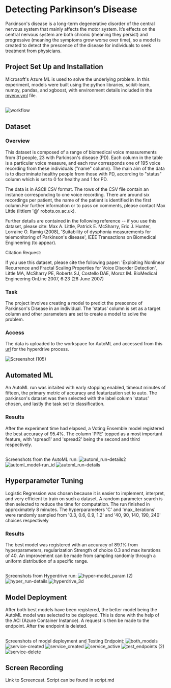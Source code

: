 # Detecting Parkinson’s Disease

Parkinson's disease is a long-term degenerative disorder of the central nervous system that mainly affects the motor system. It’s effects on the central nervous
system are both chronic (meaning they persist) and progressive (meaning the symptoms grow worse over time), so a model is created to detect the prescence of the disease for individuals to seek treatment from physicians.

## Project Set Up and Installation
Microsoft's Azure ML is used to solve the underlying problem.
In this experiment, models were built using the python libraries, scikit-learn, numpy, pandas, and xgboost, with environment details included in the [myenv.yml](https://github.com/KwabenaNyinaku/nd00333-capstone/blob/master/starter_file/myenv.yml) file. 

## 
![workflow](https://user-images.githubusercontent.com/48255327/162997271-9cf8c840-0e99-4380-bbf1-8bf88fd03477.png)

## Dataset

### Overview
This dataset is composed of a range of biomedical voice measurements from 
31 people, 23 with Parkinson's disease (PD). Each column in the table is a 
particular voice measure, and each row corresponds one of 195 voice 
recording from these individuals ("name" column). The main aim of the data 
is to discriminate healthy people from those with PD, according to "status" 
column which is set to 0 for healthy and 1 for PD.

The data is in ASCII CSV format. The rows of the CSV file contain an 
instance corresponding to one voice recording. There are around six 
recordings per patient, the name of the patient is identified in the first 
column.For further information or to pass on comments, please contact Max 
Little (littlem '@' robots.ox.ac.uk).

Further details are contained in the following reference -- if you use this 
dataset, please cite:
Max A. Little, Patrick E. McSharry, Eric J. Hunter, Lorraine O. Ramig (2008), 
'Suitability of dysphonia measurements for telemonitoring of Parkinson's disease', 
IEEE Transactions on Biomedical Engineering (to appear).

Citation Request:

If you use this dataset, please cite the following paper: 
'Exploiting Nonlinear Recurrence and Fractal Scaling Properties for Voice Disorder Detection', 
Little MA, McSharry PE, Roberts SJ, Costello DAE, Moroz IM. 
BioMedical Engineering OnLine 2007, 6:23 (26 June 2007)

### Task
The project involves creating a model to predict the prescence of Parkinson's Disease in an individual. The 'status' column is set as a target column and 
other parameters are set to create a model to solve the problem.

### Access
The data is uploaded to the workspace for AutoML and accessed from this [url](https://archive.ics.uci.edu/ml/machine-learning-databases/parkinsons/) for the hyperdrive process.

![Screenshot (105)](https://user-images.githubusercontent.com/48255327/163001751-bd650630-f21c-4f9e-bc9e-1c730eb41a95.png)


## Automated ML
An AutoML run was initaited with early stopping enabled, timeout minutes of fifteen, the primary metric of accuracy and featurization set to auto. The parkinson's dataset was then selected with the label column 'status' chosen, and lastly the task set to classification.

### Results
After the experiment time had elapsed, a Voting Ensemble model registered the best accuracy of 95.4%. The column 'PPE' topped as a most important feature,
with 'spread1' and 'spread2' being the second and third respectively.

## 
Screenshots from the AutoML run:
![automl_run-details2](https://user-images.githubusercontent.com/48255327/163006808-15028d43-1523-4155-88e5-791dda8ac771.png)
![automl_model-run_id](https://user-images.githubusercontent.com/48255327/163006818-bd9d960a-59b7-4c35-b4bd-7f7f55ee597a.png)
![automl_run-details](https://user-images.githubusercontent.com/48255327/163006823-59827579-d8a8-4d18-9a0f-cf8f420e23fc.png)


## Hyperparameter Tuning
Logistic Regression was chosen because it is easier to implement, interpret, and very efficient to train on such a dataset. A random parameter search is then 
selected to reduce the time for computation. The run finished in approximately 8 minutes. The hyperparameters 'C' and 'max_iterations' were randomly 
sampled from '0.3, 0.6, 0.9, 1.2' and '40, 90, 140, 190, 240' choices respectively

### Results
The best model was registered with an accuracy of 89.1% from hyperparameters, regularization Strength of choice 0.3 and max iterations of 40. 
An improvement can be made from sampling randomly through a uniform distribution of a specific range. 

##
Screenshots from Hyperdrive run:
![hyper-model_param (2)](https://user-images.githubusercontent.com/48255327/163007179-72bbf73f-3122-4c00-ae77-0874e448e784.png)
![hyper_run-details](https://user-images.githubusercontent.com/48255327/163007188-11f82bbd-fa16-4727-8962-8fdb73c32baf.png)
![hyperdrive_3d](https://user-images.githubusercontent.com/48255327/163007192-3b2411e9-865d-45e1-b4fa-28b56cb08920.png)

## Model Deployment
After both best models have been registered, the better model being the AutoML model was selected to be deployed. This is done with the help of the ACI
(Azure Container Instance). A request is then be made to the endpoint. After the endpoint is deleted.

##
Screenshots of model deployment and Testing Endpoint:
![both_models](https://user-images.githubusercontent.com/48255327/163013586-88daf814-6a7c-463b-91fb-eb2354ca17ad.png)
![service-created](https://user-images.githubusercontent.com/48255327/163013900-6eda2b3c-f867-46ad-9824-8aebf53be17a.png)
![service_created](https://user-images.githubusercontent.com/48255327/163014003-985c5c74-91f2-4f04-a126-0257d12062e2.png)
![service_active](https://user-images.githubusercontent.com/48255327/163014185-62eac386-236a-4367-a8ec-26c85f72e56e.png)
![test_endpoints (2)](https://user-images.githubusercontent.com/48255327/163014351-31ea61a1-3861-40b3-ba0b-b6403f54c653.png)
![service-delete](https://user-images.githubusercontent.com/48255327/163014392-b97fdc06-f5b3-4187-872c-c9319dd12f8d.png)

## Screen Recording
Link to Screencast. Script can be found in script.md
